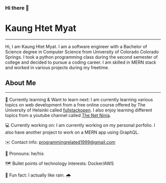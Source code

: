 ### Hi there 👋

# Kaung Htet Myat
-------------------------------------------------------

Hi, I am Kaung Htet Myat. I am a software engineer with a Bachelor of Science degree in Computer Science from University of Colorado Colorado Springs. I took a python programming class during the second semester of college and decided to pursue a coding career. I am skilled in MERN stack and worked in various projects during my freetime. 

## About Me
-------------------------------------------------------

:notebook_with_decorative_cover: Currently learning & Want to learn next: I am currently learning various topics on web development from a free online course offered by The University of Helsinki called [fullstackopen](https://fullstackopen.com/en/). I also enjoy learning different topics from a youtube channel called [The Net Ninja](https://www.youtube.com/c/TheNetNinja/playlists).

:computer: Currently working on: I am currently working on my personal porfolio. I also have another project to work on a MERN app using GraphQL.

:envelope: Contact info: programmingrelated1999@gmail.com 

:adult: Pronouns: he/his

:world_map: Bullet points of technology interests: Docker/AWS

:full_moon_with_face: Fun fact: I actually like rain. :cloud_with_rain:
